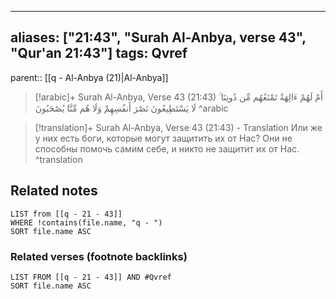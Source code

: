 
---
aliases: ["21:43", "Surah Al-Anbya, verse 43", "Qur'an 21:43"]
tags: Qvref
---

parent:: [[q - Al-Anbya (21)|Al-Anbya]]

> [!arabic]+ Surah Al-Anbya, Verse 43 (21:43)
> <span class="quran-arabic">أَمْ لَهُمْ ءَالِهَةٌ تَمْنَعُهُم مِّن دُونِنَا ۚ لَا يَسْتَطِيعُونَ نَصْرَ أَنفُسِهِمْ وَلَا هُم مِّنَّا يُصْحَبُونَ</span>
^arabic

> [!translation]+ Surah Al-Anbya, Verse 43 (21:43) - Translation
> Или же у них есть боги, которые могут защитить их от Нас? Они не способны помочь самим себе, и никто не защитит их от Нас.
^translation



## Related notes
```dataview
LIST from [[q - 21 - 43]]
WHERE !contains(file.name, "q - ")
SORT file.name ASC
```

### Related verses (footnote backlinks)
```dataview
LIST FROM [[q - 21 - 43]] AND #Qvref
SORT file.name ASC
```

